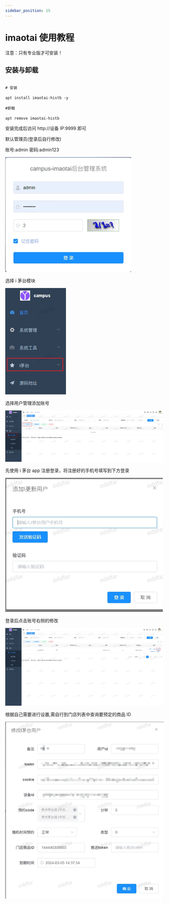 ```yaml
---
sidebar_position: 15
---
```


# imaotai 使用教程

注意：只有专业版才可安装！

## 安装与卸载

```shell

# 安装

apt install imaotai-histb -y

#卸载

apt remove imaotai-histb
```

安装完成后访问 http://设备 IP:9999 即可

默认管理员(登录后自行修改)

账号:admin 密码:admin123

![](./img/imaotai1.jpg)

选择 i 茅台模块

![](./img/imaotai2.jpg)

选择用户管理添加账号

![](./img/imaotai3.jpg)

先使用 i 茅台 app 注册登录，将注册好的手机号填写到下方登录

![](./img/imaotai4.jpg)

登录后点击账号右侧的修改

![](./img/imaotai5.jpg)

根据自己需要进行设置,需自行到门店列表中查询要预定的商品 ID

![](./img/imaotai6.jpg)
